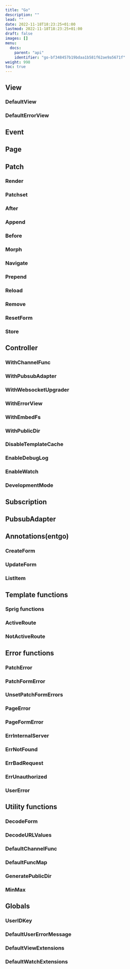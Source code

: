 ```yaml
---
title: "Go"
description: ""
lead: ""
date: 2022-11-18T18:23:25+01:00
lastmod: 2022-11-18T18:23:25+01:00
draft: false
images: []
menu:
  docs:
    parent: "api"
    identifier: "go-bf348457b19bdaa1b581f62ae9a5671f"
weight: 998
toc: true
---
```




## View
### DefaultView
### DefaultErrorView
## Event
## Page
## Patch
### Render
### Patchset
### After
### Append
### Before
### Morph
### Navigate
### Prepend
### Reload
### Remove
### ResetForm
### Store
## Controller
### WithChannelFunc
### WithPubsubAdapter
### WithWebsocketUpgrader
### WithErrorView
### WithEmbedFs
### WithPublicDir
### DisableTemplateCache
### EnableDebugLog
### EnableWatch
### DevelopmentMode
## Subscription
## PubsubAdapter
## Annotations(entgo)
### CreateForm
### UpdateForm
### ListItem
## Template functions
### Sprig functions
### ActiveRoute
### NotActiveRoute
## Error functions
### PatchError
### PatchFormError
### UnsetPatchFormErrors
### PageError
### PageFormError
### ErrInternalServer
### ErrNotFound
### ErrBadRequest
### ErrUnauthorized
### UserError
## Utility functions
### DecodeForm
### DecodeURLValues
### DefaultChannelFunc
### DefaultFuncMap
### GeneratePublicDir
### MinMax
## Globals
### UserIDKey
### DefaultUserErrorMessage
### DefaultViewExtensions
### DefaultWatchExtensions
